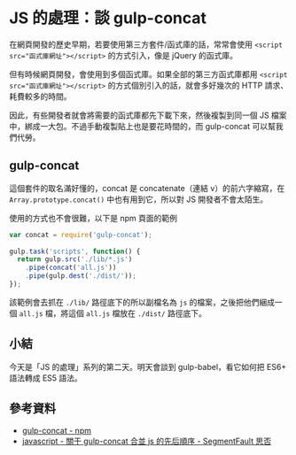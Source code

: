# JS 的處理：談 gulp-concat

在網頁開發的歷史早期，若要使用第三方套件/函式庫的話，常常會使用 `<script src="函式庫網址"></script>` 的方式引入，像是 jQuery 的函式庫。

但有時候網頁開發，會使用到多個函式庫。如果全部的第三方函式庫都用 `<script src="函式庫網址"></script>` 的方式個別引入的話，就會多好幾次的 HTTP 請求、耗費較多的時間。

因此，有些開發者就會將需要的函式庫都先下載下來，然後複製到同一個 JS 檔案中，綁成一大包。不過手動複製貼上也是要花時間的，而 gulp-concat 可以幫我們代勞。


## gulp-concat

這個套件的取名滿好懂的，concat 是 concatenate（連結 v）的前六字縮寫，在 `Array.prototype.concat()` 中也有用到它，所以對 JS 開發者不會太陌生。

使用的方式也不會很難，以下是 npm 頁面的範例

```js
var concat = require('gulp-concat');
 
gulp.task('scripts', function() {
  return gulp.src('./lib/*.js')
    .pipe(concat('all.js'))
    .pipe(gulp.dest('./dist/'));
});
```

該範例會去抓在 `./lib/` 路徑底下的所以副檔名為 `js` 的檔案，之後把他們綑成一個 `all.js` 檔，將這個 `all.js` 檔放在 `./dist/` 路徑底下。

## 小結

今天是「JS 的處理」系列的第二天。明天會談到 gulp-babel，看它如何把 ES6+ 語法轉成 ES5 語法。


## 參考資料
* [gulp-concat - npm](https://www.npmjs.com/package/gulp-concat)
* [javascript - 關于 gulp-concat 合並 js 的先后順序 - SegmentFault 思否](https://segmentfault.com/q/1010000003791626)
